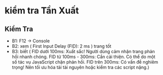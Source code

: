 # kiểm tra Tần Xuất

## Kiểm Tra 
 - B1: F12 → Console
 - B2: xem ( First Input Delay (FID): 2 ms ) trang tốt
 - B3: biết ( FID dưới 100ms: Xuất sắc! Người dùng cảm nhận trang phản hồi nhanh chóng. FID từ 100ms - 300ms: Cần cải thiện. Có thể do một số tác vụ JavaScript chặn phản hồi. FID trên 300ms: Có vấn đề nghiêm trọng! Nên tối ưu hóa tải tài nguyên hoặc kiểm tra các script nặng.)
 
